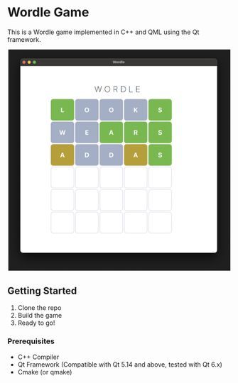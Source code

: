 # Wordle Game

This is a Wordle game implemented in C++ and QML using the Qt framework.

<div align="center">
    <img src="./images/game.png" width="500"/>
</div>


## Getting Started

1. Clone the repo
2. Build the game
3. Ready to go!

### Prerequisites

- C++ Compiler
- Qt Framework (Compatible with Qt 5.14 and above, tested with Qt 6.x)
- Cmake (or qmake)